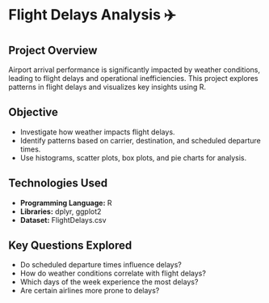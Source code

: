 # Flight Delays Analysis ✈️  

## Project Overview  
Airport arrival performance is significantly impacted by weather conditions, leading to flight delays and operational inefficiencies. This project explores patterns in flight delays and visualizes key insights using R.  

## Objective  
- Investigate how weather impacts flight delays.  
- Identify patterns based on carrier, destination, and scheduled departure times.  
- Use histograms, scatter plots, box plots, and pie charts for analysis.  

## Technologies Used  
- **Programming Language:** R  
- **Libraries:** dplyr, ggplot2  
- **Dataset:** FlightDelays.csv  

## Key Questions Explored  
- Do scheduled departure times influence delays?  
- How do weather conditions correlate with flight delays?  
- Which days of the week experience the most delays?  
- Are certain airlines more prone to delays?  

